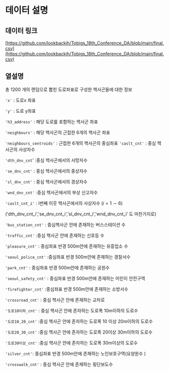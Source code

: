 # 데이터 설명

## 데이터 링크

[https://github.com/lookbackjh/Tobigs_18th_Conference_DA/blob/main/final.csv](https://github.com/lookbackjh/Tobigs_18th_Conference_DA/blob/main/final.csv)

## 열설명

총 1200 개의 랜덤으로 뽑힌 도로좌표로 구성한 헥사곤들에 대한 정보

`'x'` :  도로x 좌표

`'y'` : 도로 y좌표

`'h3_address'` : 해당 도로를 포함하는 헥사곤 좌표

`'neighbours'` : 해당 핵사곤의 근접한 6개의 핵사곤 좌표

`'neighbours_centroids'` : 근접한 6개의 핵사곤의 중심좌표
`'caslt_cnt'`  : 중심 헥사곤의 사상자수

`'dth_dnv_cnt`' :중심 헥사곤에서의 사망자수

`'se_dnv_cnt'`  : 중심 헥사곤에서의 중상자수

`'sl_dnv_cnt'` : 중심 헥사곤에서의 경상자수

`'wnd_dnv_cnt'` :중심 헥사곤에서의 부상 신고자수

`'caslt_cnt_i'` : i번째 이웃 헥사곤에서의 사상자수  ($i=1 \sim 6)$

('dth_dnv_cnt_i','se_dnv_cnt_i','sl_dnv_cnt_i','wnd_dnv_cnt_i’ 도 마찬가지로)

`'bus_station_cnt'` : 중심핵사곤 안에 존재하는 버스스테이션 수

`'traffic_cnt'` :중심 핵사곤 안에 존재하는 신호등 수

`'pleasure_cnt'` : 중심좌표 반경 500m안에 존재하는 유흥업소 수

`'seoul_police_cnt'` :중심좌표 반경 500m안에 존재하는 경찰서수

`'park_cnt'`  : 중심좌표 반경 500m안에 존재하는 공원수

`'seoul_safety_cnt'` : 중심좌표 반경 500m안에 존재하는 어린이 안전구역

`'firefighter_cnt'` :중심좌표 반경 500m안에 존재하는 소방서수

`'crossroad_cnt'` : 중심 헥사곤 안에 존재하는 교차로

`'도로10이하_cnt'` : 중심 헥사곤 안에 존자하는 도로폭 10m이하의 도로수

`'도로10_20_cnt'` :중심 헥사곤 안에 존자하는 도로폭 10 이상 20m이하의 도로수

`'도로20_30_cnt'` :중심 헥사곤 안에 존자하는 도로폭 20이상 30m이하의 도로수

`'도로30이상_cnt'` :중심 헥사곤 안에 존자하는 도로폭 30m이상의 도로수

`'silver_cnt'`: 중심좌표 반경 500m안에 존재하는 노인보호구역(요양원수 ) 

`'crosswalk_cnt'` : 중심 헥사곤 안에 존재하는 횡단보도수
